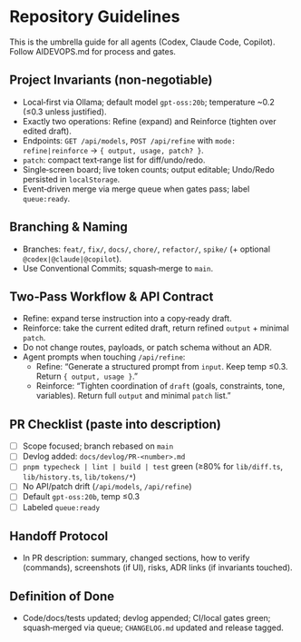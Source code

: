 # Repository Guidelines

This is the umbrella guide for all agents (Codex, Claude Code, Copilot). Follow AIDEVOPS.md for process and gates.

## Project Invariants (non‑negotiable)
- Local‑first via Ollama; default model `gpt-oss:20b`; temperature ~0.2 (≤0.3 unless justified).
- Exactly two operations: Refine (expand) and Reinforce (tighten over edited draft).
- Endpoints: `GET /api/models`, `POST /api/refine` with `mode: refine|reinforce` → `{ output, usage, patch? }`.
- `patch`: compact text‑range list for diff/undo/redo.
- Single‑screen board; live token counts; output editable; Undo/Redo persisted in `localStorage`.
- Event‑driven merge via merge queue when gates pass; label `queue:ready`.

## Branching & Naming
- Branches: `feat/`, `fix/`, `docs/`, `chore/`, `refactor/`, `spike/` (+ optional `@codex|@claude|@copilot`).
- Use Conventional Commits; squash‑merge to `main`.

## Two‑Pass Workflow & API Contract
- Refine: expand terse instruction into a copy‑ready draft.
- Reinforce: take the current edited draft, return refined `output` + minimal `patch`.
- Do not change routes, payloads, or patch schema without an ADR.
- Agent prompts when touching `/api/refine`:
  - Refine: “Generate a structured prompt from `input`. Keep temp ≤0.3. Return `{ output, usage }`.”
  - Reinforce: “Tighten coordination of `draft` (goals, constraints, tone, variables). Return full `output` and minimal `patch` list.”

## PR Checklist (paste into description)
- [ ] Scope focused; branch rebased on `main`
- [ ] Devlog added: `docs/devlog/PR-<number>.md`
- [ ] `pnpm typecheck | lint | build | test` green (≥80% for `lib/diff.ts`, `lib/history.ts`, `lib/tokens/*`)
- [ ] No API/patch drift (`/api/models`, `/api/refine`)
- [ ] Default `gpt-oss:20b`, temp ≤0.3
- [ ] Labeled `queue:ready`

## Handoff Protocol
- In PR description: summary, changed sections, how to verify (commands), screenshots (if UI), risks, ADR links (if invariants touched).

## Definition of Done
- Code/docs/tests updated; devlog appended; CI/local gates green; squash‑merged via queue; `CHANGELOG.md` updated and release tagged.

